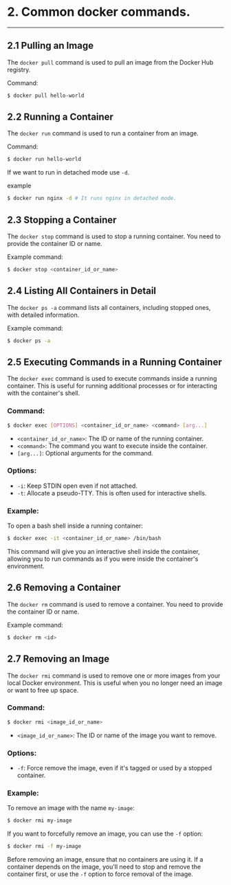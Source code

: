 # 2. Common docker commands.

---

## 2.1 Pulling an Image

The `docker pull` command is used to pull an image from the Docker Hub registry.

Command:
```bash
$ docker pull hello-world
```

## 2.2 Running a Container

The `docker run` command is used to run a container from an image.

Command:
```bash
$ docker run hello-world
```

If we want to run in detached mode use `-d`.

example 

```bash
$ docker run nginx -d # It runs nginx in detached mode.
```

## 2.3 Stopping a Container

The `docker stop` command is used to stop a running container. You need to provide the container ID or name.

Example command:
```bash
$ docker stop <container_id_or_name>
```

## 2.4 Listing All Containers in Detail

The `docker ps -a` command lists all containers, including stopped ones, with detailed information.

Example command:
```bash
$ docker ps -a
```

## 2.5 Executing Commands in a Running Container

The `docker exec` command is used to execute commands inside a running container. This is useful for running additional processes or for interacting with the container's shell.

### Command:

```bash
$ docker exec [OPTIONS] <container_id_or_name> <command> [arg...]
```

- `<container_id_or_name>`: The ID or name of the running container.
- `<command>`: The command you want to execute inside the container.
- `[arg...]`: Optional arguments for the command.

### Options:

- `-i`: Keep STDIN open even if not attached.
- `-t`: Allocate a pseudo-TTY. This is often used for interactive shells.

### Example:

To open a bash shell inside a running container:

```bash
$ docker exec -it <container_id_or_name> /bin/bash
```

This command will give you an interactive shell inside the container, allowing you to run commands as if you were inside the container's environment.

## 2.6 Removing a Container

The `docker rm` command is used to remove a container. You need to provide the container ID or name.

Example command:
```bash
$ docker rm <id>
```

## 2.7 Removing an Image

The `docker rmi` command is used to remove one or more images from your local Docker environment. This is useful when you no longer need an image or want to free up space.

### Command:

```bash
$ docker rmi <image_id_or_name>
```

- `<image_id_or_name>`: The ID or name of the image you want to remove.

### Options:

- `-f`: Force remove the image, even if it's tagged or used by a stopped container.

### Example:

To remove an image with the name `my-image`:

```bash
$ docker rmi my-image
```

If you want to forcefully remove an image, you can use the `-f` option:

```bash
$ docker rmi -f my-image
```

Before removing an image, ensure that no containers are using it. If a container depends on the image, you'll need to stop and remove the container first, or use the `-f` option to force removal of the image.

 